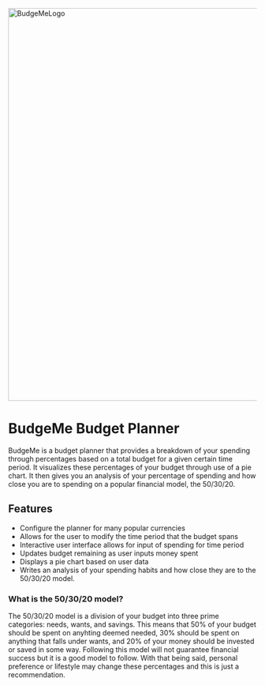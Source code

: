 <img width="795" alt="BudgeMeLogo" src="https://user-images.githubusercontent.com/83851807/133906163-34246d26-b4ca-4ff4-a8a2-62497e57491c.png">

# BudgeMe Budget Planner

BudgeMe is a budget planner that provides a breakdown of your spending through percentages based on a total budget for a given certain time period. It visualizes these percentages of your budget through use of a pie chart. It then gives you an analysis of your percentage of spending and how close you are to spending on a popular financial model, the 50/30/20.

## Features

- Configure the planner for many popular currencies
- Allows for the user to modify the time period that the budget spans
- Interactive user interface allows for input of spending for time period
- Updates budget remaining as user inputs money spent
- Displays a pie chart based on user data
- Writes an analysis of your spending habits and how close they are to the 50/30/20 model.


### What is the 50/30/20 model?
The 50/30/20 model is a division of your budget into three prime categories: needs, wants, and savings. This means that 50% of your budget should be spent on anyhting deemed needed, 30% should be spent on anything that falls under wants, and 20% of your money should be invested or saved in some way. Following this model will not guarantee financial success but it is a good model to follow. With that being said, personal preference or lifestyle may change these percentages and this is just a recommendation.
